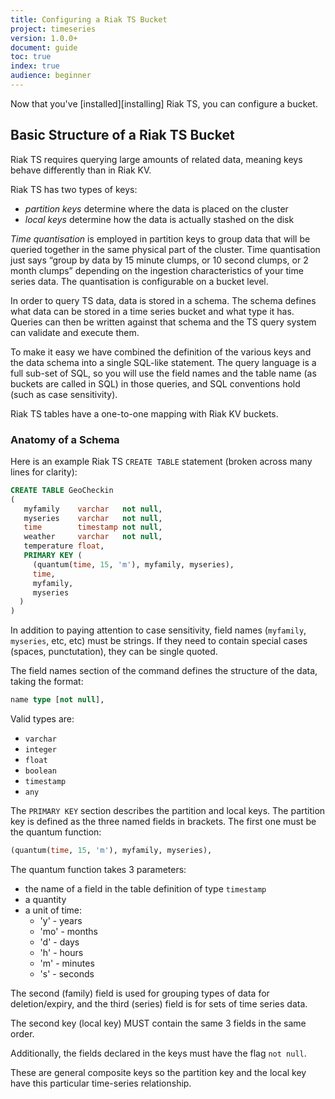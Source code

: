 ```yaml
---
title: Configuring a Riak TS Bucket
project: timeseries
version: 1.0.0+
document: guide
toc: true
index: true
audience: beginner
---
```


Now that you've [installed][installing] Riak TS, you can configure a bucket.

## Basic Structure of a Riak TS Bucket

Riak TS requires querying large amounts of related data, meaning keys behave differently than in Riak KV.

Riak TS has two types of keys:

* *partition keys* determine where the data is placed on the cluster
* *local keys* determine how the data is actually stashed on the disk

*Time quantisation* is employed in partition keys to group data that will be queried together in the same physical part of the cluster. Time quantisation just says “group by data by 15 minute clumps, or 10 second clumps, or 2 month clumps” depending on the ingestion characteristics of your time series data. The quantisation is configurable on a bucket level.

In order to query TS data, data is stored in a schema. The schema defines what data can be stored in a time series bucket and what type it has. Queries can then be written against that schema and the TS query system can validate and execute them.

To make it easy we have combined the definition of the various keys and the data schema into a single SQL-like statement. The query language is a full sub-set of SQL, so you will use the field names and the table name (as buckets are called in SQL) in those queries, and SQL conventions hold (such as case sensitivity).

Riak TS tables have a one-to-one mapping with Riak KV buckets.


### Anatomy of a Schema

Here is an example Riak TS `CREATE TABLE` statement (broken across many lines for clarity):

```sql
CREATE TABLE GeoCheckin
(
   myfamily    varchar   not null,
   myseries    varchar   not null,
   time        timestamp not null,
   weather     varchar   not null,
   temperature float,
   PRIMARY KEY (
     (quantum(time, 15, 'm'), myfamily, myseries),
     time,
     myfamily,
     myseries
  )
)
```

In addition to paying attention to case sensitivity, field names (`myfamily`, `myseries`, etc, etc) must be strings. If they need to contain special cases (spaces, punctutation), they can be single quoted.

The field names section of the command defines the structure of the data, taking the format:

```sql
name type [not null],
```

Valid types are:

* `varchar`
* `integer`
* `float`
* `boolean`
* `timestamp`
* `any`

The `PRIMARY KEY` section describes the partition and local keys. The partition key is defined as the three named fields in brackets. The first one must be the quantum function:

```sql
(quantum(time, 15, 'm'), myfamily, myseries),
```

The quantum function takes 3 parameters:

* the name of a field in the table definition of type `timestamp`
* a quantity
* a unit of time:
  *  'y' - years
  * 'mo' - months
  * 'd'  - days
  * 'h' - hours
  * 'm' - minutes
  * 's' - seconds

The second (family) field is used for grouping types of data for deletion/expiry, and the third (series) field is for sets of time series data.

The second key (local key) MUST contain the same 3 fields in the same order.

Additionally, the fields declared in the keys must have the flag `not null`.

These are general composite keys so the partition key and the local key have this particular time-series relationship.



